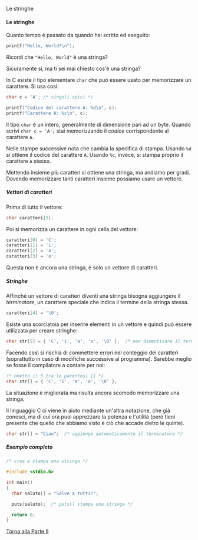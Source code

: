 Le stringhe



#### Le stringhe

Quanto tempo è passato da quando hai scritto ed eseguito:

```c
printf("Hello, World!\n");
```

Ricordi che `"Hello, World"` è una stringa?

Sicuramente si, ma ti sei mai chiesto cos'è una stringa?

In C esiste il tipo elementare `char` che può essere usato per
memorizzare un carattere. Si usa così:

```c
char c = 'A'; /* singoli apici */

printf("Codice del carattere A: %d\n", c);
printf("Carattere A: %c\n", c);
```

Il tipo `char` è un intero, generalmente di dimensione
pari ad un byte. Quando scrivi `char c = 'A';` stai memorizzando il *codice*
corrispondente al carattere `A`.

Nelle stampe successive nota che cambia la specifica di stampa. Usando `%d`
si ottiene il codice del carattere `A`. Usando `%c`, invece, si stampa proprio
il carattere `A` stesso.

Mettendo insieme più caratteri si ottiene una stringa, ma andiamo per gradi.
Dovendo memorizzare tanti caratteri insieme possiamo usare un vettore.

##### Vettori di caratteri

Prima di tutto il vettore:

```c
char caratteri[5];
```

Poi si memorizza un carattere in ogni cella del vettore:

```c
caratteri[0] = 'C';
caratteri[1] = 'i';
caratteri[2] = 'a';
caratteri[3] = 'o';
```

Questa non è ancora una stringa, è solo un vettore di caratteri.

##### Stringhe

Affinché un vettore di caratteri diventi
una stringa bisogna aggiungere il *terminatore*, un carattere speciale
che indica il termine della stringa stessa.

```c
caratteri[4] = '\0';
```

Esiste una scorciatoia per inserire elementi in un vettore e
quindi può essere utilizzata per creare stringhe:

```c
char str[5] = { 'C', 'i', 'a', 'o', '\0' };  /* non dimenticare il terminatore */
```

Facendo così si rischia di commettere
errori nel conteggio dei caratteri (soprattutto in
caso di modifiche successive al programma).
Sarebbe meglio se fosse il compilatore a contare per noi:

```c
/* ometto il 5 tra le parentesi [] */
char str[] = { 'C', 'i', 'a', 'o', '\0' };
```

La situazione è migliorata ma risulta ancora scomodo memorizzare una stringa.

Il linguaggio C ci viene in aiuto mediante un'altra notazione,
che già conosci, ma di cui ora puoi apprezzare la potenza e l'utilità
(però tieni presente che quello che abbiamo visto è ciò che accade dietro le quinte).

```c
char str[] = "Ciao";  /* aggiunge automaticamente il terminatore */
```

##### Esempio completo

```c
/* crea e stampa una stringa */

#include <stdio.h>

int main()
{
  char saluto[] = "Salve a tutti!";

  puts(saluto);  /* puts() stampa una stringa */

  return 0;
}
```

<a href="/activities/2">Torna alla Parte II</a>

